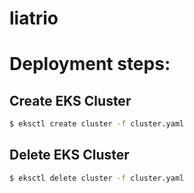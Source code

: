 # liatrio

# Deployment steps:

## Create EKS Cluster
```bash
$ eksctl create cluster -f cluster.yaml
```

## Delete EKS Cluster
```bash
$ eksctl delete cluster -f cluster.yaml
```
